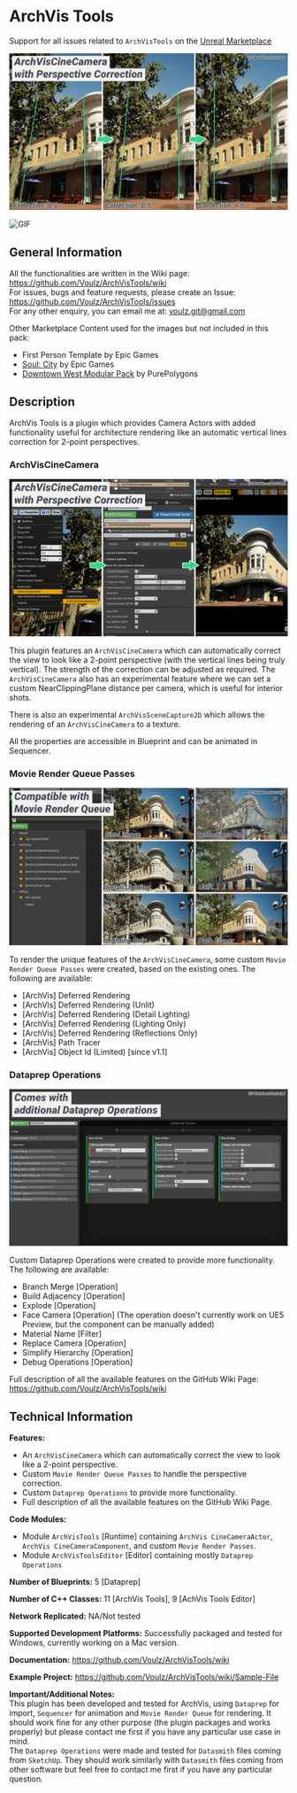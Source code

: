 # ArchVis Tools
Support for all issues related to `ArchVisTools` on the [Unreal Marketplace](https://www.unrealengine.com/marketplace/en-US/product/archvis-tools)

![CineCameraCombined](https://github.com/Voulz/ArchVisTools/blob/main/Wiki/MarketingImages/CineCameraCombined.png)

![GIF](https://github.com/Voulz/ArchVisTools/blob/main/Wiki/MarketingImages/DownTown0.FinalImage%5BArchVis%5DS.gif)

## General Information

All the functionalities are written in the Wiki page: https://github.com/Voulz/ArchVisTools/wiki  
For issues, bugs and feature requests, please create an Issue: https://github.com/Voulz/ArchVisTools/issues  
For any other enquiry, you can email me at: voulz.git@gmail.com

Other Marketplace Content used for the images but not included in this pack:
- First Person Template by Epic Games
- [Soul: City](https://www.unrealengine.com/marketplace/en-US/product/soul-city) by Epic Games
- [Downtown West Modular Pack](https://www.unrealengine.com/marketplace/en-US/product/6bb93c7515e148a1a0a0ec263db67d5b) by PurePolygons


## Description
ArchVis Tools is a plugin which provides Camera Actors with added functionality useful for architecture rendering like an automatic vertical lines correction for 2-point perspectives.



### ArchVisCineCamera

![CineCameraCombined](https://github.com/Voulz/ArchVisTools/blob/main/Wiki/MarketingImages/CineCameraProcess.png)

This plugin features an `ArchVisCineCamera` which can automatically correct the view to look like a 2-point perspective (with the vertical lines being truly vertical). The strength of the correction can be adjusted as required. The `ArchVisCineCamera` also has an experimental feature where we can set a custom NearClippingPlane distance per camera, which is useful for interior shots.

There is also an experimental `ArchVisSceneCapture2D` which allows the rendering of an `ArchVisCineCamera` to a texture.

All the properties are accessible in Blueprint and can be animated in Sequencer.

### Movie Render Queue Passes

![MovieRenderQueue](https://github.com/Voulz/ArchVisTools/blob/main/Wiki/MarketingImages/MovieRenderQueue2.png)

To render the unique features of the `ArchVisCineCamera`, some custom `Movie Render Queue Passes` were created, based on the existing ones. The following are available:
- [ArchVis] Deferred Rendering
- [ArchVis] Deferred Rendering (Unlit)
- [ArchVis] Deferred Rendering (Detail Lighting)
- [ArchVis] Deferred Rendering (Lighting Only)
- [ArchVis] Deferred Rendering (Reflections Only)
- [ArchVis] Path Tracer
- [ArchVis] Object Id (Limited) [since v1.1]

### Dataprep Operations

![Dataprep](https://github.com/Voulz/ArchVisTools/blob/main/Wiki/MarketingImages/Dataprep.png)

Custom Dataprep Operations were created to provide more functionality. The following are available:
- Branch Merge  [Operation]
- Build Adjacency  [Operation]
- Explode  [Operation]
- Face Camera  [Operation] (The operation doesn't currently work on UE5 Preview, but the component can be manually added)
- Material Name  [Filter]
- Replace Camera  [Operation]
- Simplify Hierarchy  [Operation]
- Debug Operations  [Operation]


Full description of all the available features on the GitHub Wiki Page: https://github.com/Voulz/ArchVisTools/wiki



## Technical Information
**Features:**
- An `ArchVisCineCamera` which can automatically correct the view to look like a 2-point perspective.
- Custom `Movie Render Queue Passes` to handle the perspective correction.
- Custom `Dataprep Operations` to provide more functionality.
- Full description of all the available features on the GitHub Wiki Page.

**Code Modules:** 
- Module `ArchVisTools` [Runtime] containing `ArchVis CineCameraActor`, `ArchVis CineCameraComponent`, and custom `Movie Render Passes`.
- Module `ArchVisToolsEditor` [Editor] containing mostly `Dataprep Operations`

**Number of Blueprints:** 5 [Dataprep]

**Number of C++ Classes:** 11 [ArchVis Tools], 9 [AchVis Tools Editor]

**Network Replicated:** NA/Not tested

**Supported Development Platforms:** Successfully packaged and tested for Windows, currently working on a Mac version.

**Documentation:** https://github.com/Voulz/ArchVisTools/wiki

**Example Project:** https://github.com/Voulz/ArchVisTools/wiki/Sample-File

**Important/Additional Notes:**  
This plugin has been developed and tested for ArchVis, using `Dataprep` for import, `Sequencer` for animation and `Movie Render Queue` for rendering. It should work fine for any other purpose (the plugin packages and works properly) but please contact me first if you have any particular use case in mind.  
The `Dataprep Operations` were made and tested for `Datasmith` files coming from `SketchUp`. They should work similarly with `Datasmith` files coming from other software but feel free to contact me first if you have any particular question.
